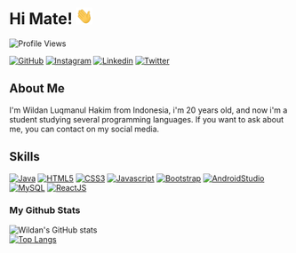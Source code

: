 # Hi Mate! <img width="30px" height="30" src="https://github.com/SatYu26/SatYu26/raw/master/Assets/Hi.gif" />
![Profile Views](https://komarev.com/ghpvc/?username=wildanlh&color=blue)

[![GitHub](https://img.shields.io/badge/Github-100000?style=for-the-badge&logo=github&logoColor=white)](https://github.com/wildanlh)
[![Instagram](https://img.shields.io/badge/Instagram-8a3ab9?style=for-the-badge&logo=instagram&logoColor=white)](https://www.instagram.com/wildanlh__/)
[![Linkedin](https://img.shields.io/badge/Linkedin-0077B5?style=for-the-badge&logo=linkedin&logoColor=white)](https://www.linkedin.com/in/wildanlh/)
[![Twitter](https://img.shields.io/badge/Twitter-1DA1F2?style=for-the-badge&logo=twitter&logoColor=white)](https://twitter.com/wldnlh)
 
## About Me
I'm Wildan Luqmanul Hakim from Indonesia, i'm 20 years old, and now i'm a student studying several programming languages. If you want to ask about me, you can contact on my social media.

## Skills
<p align="left">
        <a href="https://www.oracle.com/java/" target="_blank" rel="noreferrer"><img
                src="https://cdn.jsdelivr.net/gh/devicons/devicon/icons/java/java-original.svg" width="36"
                height="36" alt="Java" /></a>
        <a href="https://developer.mozilla.org/en-US/docs/Glossary/HTML5" target="_blank" rel="noreferrer"><img
                src="https://cdn.jsdelivr.net/gh/devicons/devicon/icons/html5/html5-original.svg" width="36" height="36"
                alt="HTML5" /></a>
        <a href="https://www.w3.org/TR/CSS/#css" target="_blank" rel="noreferrer"><img
                src="https://cdn.jsdelivr.net/gh/devicons/devicon/icons/css3/css3-original.svg" width="36" height="36"
                alt="CSS3" /></a>
        <a href="https://developer.mozilla.org/en-US/docs/Web/JavaScript" target="_blank" rel="noreferrer"><img
                src="https://cdn.jsdelivr.net/gh/devicons/devicon/icons/javascript/javascript-original.svg" width="36"
                height="36" alt="Javascript" /></a>
        <a href="https://getbootstrap.com/" target="_blank" rel="noreferrer"><img
                src="https://cdn.jsdelivr.net/gh/devicons/devicon/icons/bootstrap/bootstrap-original.svg" width="36"
                height="36" alt="Bootstrap" /></a>
        <a href="https://developer.android.com/studio" target="_blank rel="noreferrer"><img
                src="https://cdn.jsdelivr.net/gh/devicons/devicon/icons/androidstudio/androidstudio-original.svg" width="36"
                height="36" alt="AndroidStudio" /></a>
        <a href="https://www.mysql.com/" target="_blank rel="noreferrer"><img
                src="https://cdn.jsdelivr.net/gh/devicons/devicon/icons/mysql/mysql-original.svg" width="36"
                height="36" alt="MySQL" /></a>
        <a href="https://reactjs.org/" target="_blank rel="noreferrer"><img
                src="https://cdn.jsdelivr.net/gh/devicons/devicon/icons/react/react-original.svg" width="36"
                height="36" alt="ReactJS" /></a>
    </p>


### My Github Stats
![Wildan's GitHub stats](https://github-readme-stats.vercel.app/api?username=wildanlh&show_icons=true&theme=tokyonight) 
<br>
[![Top Langs](https://github-readme-stats.vercel.app/api/top-langs/?username=wildanlh&layout=compact&theme=tokyonight)](https://github.com/anuraghazra/github-readme-stats)

<!--
**wildanlh/wildanlh** is a ✨ _special_ ✨ repository because its `README.md` (this file) appears on your GitHub profile.

Here are some ideas to get you started:

- 🔭 I’m currently working on ...
- 🌱 I’m currently learning ...
- 👯 I’m looking to collaborate on ...
- 🤔 I’m looking for help with ...
- 💬 Ask me about ...
- 📫 How to reach me: ...
- 😄 Pronouns: ...
- ⚡ Fun fact: ...
-->
